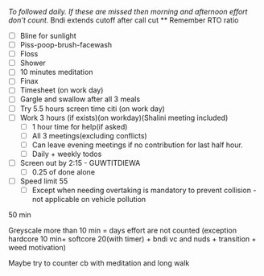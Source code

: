 _To followed daily. If these are missed then morning and afternoon effort don't count._
Bndi extends cutoff after call cut
** Remember RTO ratio

- [ ] Bline for sunlight    
- [ ] Piss-poop-brush-facewash
- [ ] Floss    
- [ ] Shower    
- [ ] 10 minutes meditation    
- [ ] Finax    
- [ ] Timesheet (on work day)
- [ ] Gargle and swallow after all 3 meals
- [ ] Try 5.5 hours screen time citi (on work day)    
- [ ] Work 3 hours (if exists)(on workday)(Shalini meeting included)    
    - [ ] 1 hour time for help(if asked)
    - [ ] All 3 meetings(excluding conflicts)
    - [ ] Can leave evening meetings if no contribution for last half hour.
    - [ ] Daily + weekly todos
- [ ] Screen out by 2:15 - GUWTITDIEWA
    - [ ] 0.25 of done alone
- [ ] Speed limit 55    
    - [ ] Except when needing overtaking is mandatory to prevent collision - not applicable on vehicle pollution

50 min

Greyscale more than 10 min = days effort are not counted (exception hardcore 10 min+ softcore 20(with timer) + bndi vc and nuds + transition + weed motivation)
    
Maybe try to counter cb with meditation and long walk